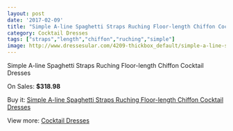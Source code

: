 ```yaml
---
layout: post
date: '2017-02-09'
title: "Simple A-line Spaghetti Straps Ruching Floor-length Chiffon Cocktail Dresses"
category: Cocktail Dresses
tags: ["straps","length","chiffon","ruching","simple"]
image: http://www.dressesular.com/4209-thickbox_default/simple-a-line-spaghetti-straps-ruching-floor-length-chiffon-cocktail-dresses.jpg
---
```

Simple A-line Spaghetti Straps Ruching Floor-length Chiffon Cocktail Dresses

On Sales: **$318.98**
<a href="https://www.dressesular.com/cocktail-dresses/1912-simple-a-line-spaghetti-straps-ruching-floor-length-chiffon-cocktail-dresses.html"><amp-img layout="responsive" width="600" height="600" src="//www.dressesular.com/4209-thickbox_default/simple-a-line-spaghetti-straps-ruching-floor-length-chiffon-cocktail-dresses.jpg" alt="Simple A-line Spaghetti Straps Ruching Floor-length Chiffon Cocktail Dresses 0" /></a>

Buy it: [Simple A-line Spaghetti Straps Ruching Floor-length Chiffon Cocktail Dresses](https://www.dressesular.com/cocktail-dresses/1912-simple-a-line-spaghetti-straps-ruching-floor-length-chiffon-cocktail-dresses.html "Simple A-line Spaghetti Straps Ruching Floor-length Chiffon Cocktail Dresses")

View more: [Cocktail Dresses](https://www.dressesular.com/12-cocktail-dresses "Cocktail Dresses")